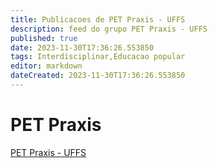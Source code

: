 ```yaml
---
title: Publicacoes de PET Praxis - UFFS
description: feed do grupo PET Praxis - UFFS
published: true
date: 2023-11-30T17:36:26.553850
tags: Interdisciplinar,Educacao popular
editor: markdown
dateCreated: 2023-11-30T17:36:26.553850
---
```


# PET Praxis
[PET Praxis - UFFS](/grupo/280PETPraxisUFFS.md)